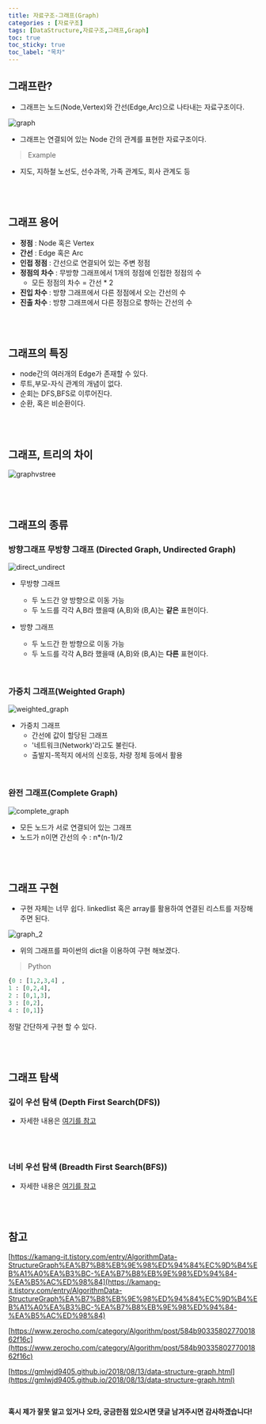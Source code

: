 ```yaml
---
title: 자료구조-그래프(Graph)
categories : [자료구조]
tags: [DataStructure,자료구조,그래프,Graph]
toc: true
toc_sticky: true
toc_label: "목차"
---
```



그래프란?
--

* 그래프는 노드(Node,Vertex)와 간선(Edge,Arc)으로 나타내는 자료구조이다.

![graph](/assets/img/ds/graph/graph_1.png)

* 그래프는 연결되어 있는 Node 간의 관계를 표현한 자료구조이다.

>Example
- 지도, 지하철 노선도, 선수과목, 가족 관계도, 회사 관계도 등


<br><br>


그래프 용어
--

- **정점** : Node 혹은 Vertex
- **간선** : Edge 혹은 Arc
- **인접 정점** : 간선으로 연결되어 있는 주변 정점
- **정점의 차수** : 무방향 그래프에서 1개의 정점에 인접한 정점의 수
    - 모든 정점의 차수 = 간선 * 2
- **진입 차수** : 방향 그래프에서 다른 정점에서 오는 간선의 수
- **진출 차수** : 방향 그래프에서 다른 정점으로 향하는 간선의 수

<br><br>



그래프의 특징
--


* node간의 여러개의 Edge가 존재할 수 있다.
* 루트,부모-자식 관계의 개념이 없다.
* 순회는 DFS,BFS로 이루어진다.
* 순환, 혹은 비순환이다.

<br><br>


그래프, 트리의 차이
--


![graphvstree](/assets/img/ds/graph/graph_vs_tree.png)

<br><br>


그래프의 종류
--


### 방향그래프 무방향 그래프 (Directed Graph, Undirected Graph)

![direct_undirect](/assets/img/ds/graph/direct_undirect.png)

- 무방향 그래프
  - 두 노드간 양 방향으로 이동 가능
  - 두 노드를 각각 A,B라 했을때 (A,B)와 (B,A)는 **같은** 표현이다.

- 방향 그래프
  - 두 노드간 한 방향으로 이동 가능
  - 두 노드를 각각 A,B라 했을때 (A,B)와 (B,A)는 **다른** 표현이다.

<br>

### 가중치 그래프(Weighted Graph)

![weighted_graph](/assets/img/ds/graph/weighted_graph.png)

- 가중치 그래프
  - 간선에 값이 할당된 그래프
  - '네트워크(Network)'라고도 불린다.
  - 출발지-목적지 에서의 신호등, 차량 정체 등에서 활용


<br>

### 완전 그래프(Complete Graph)

![complete_graph](/assets/img/ds/graph/complete_graph.png)

- 모든 노드가 서로 연결되어 있는 그래프
- 노드가 n이면 간선의 수 : n*(n-1)/2


<br><br>


그래프 구현
--


- 구현 자체는 너무 쉽다. linkedlist 혹은 array를 활용하여 연결된 리스트를 저장해주면 된다.

![graph_2](/assets/img/ds/graph/graph_2.png)

- 위의 그래프를 파이썬의 dict을 이용하여 구현 해보겠다.


>Python
```python
{0 : [1,2,3,4] , 
1 : [0,2,4], 
2 : [0,1,3], 
3 : [0,2],
4 : [0,1]}
```

정말 간단하게 구현 할 수 있다. 

<br><br>


그래프 탐색
--


### 깊이 우선 탐색 (Depth First Search(DFS))
- 자세한 내용은 <a href="https://ksshlee.github.io/%EC%95%8C%EA%B3%A0%EB%A6%AC%EC%A6%98%20%EB%9D%BC%EC%9D%B4%EB%B8%8C%EB%9F%AC%EB%A6%AC/2019/12/31/dfs_bfs.html" target="_blank">여기를 참고</a>

<br>
<br>


### 너비 우선 탐색 (Breadth First Search(BFS))
- 자세한 내용은 <a href="https://ksshlee.github.io/%EC%95%8C%EA%B3%A0%EB%A6%AC%EC%A6%98/dfs_bfs/" target="_blank">여기를 참고</a>

<br><br>


참고
--



[https://kamang-it.tistory.com/entry/AlgorithmData-StructureGraph%EA%B7%B8%EB%9E%98%ED%94%84%EC%9D%B4%EB%A1%A0%EA%B3%BC-%EA%B7%B8%EB%9E%98%ED%94%84-%EA%B5%AC%ED%98%84](https://kamang-it.tistory.com/entry/AlgorithmData-StructureGraph%EA%B7%B8%EB%9E%98%ED%94%84%EC%9D%B4%EB%A1%A0%EA%B3%BC-%EA%B7%B8%EB%9E%98%ED%94%84-%EA%B5%AC%ED%98%84)

[https://www.zerocho.com/category/Algorithm/post/584b9033580277001862f16c](https://www.zerocho.com/category/Algorithm/post/584b9033580277001862f16c)

[https://gmlwjd9405.github.io/2018/08/13/data-structure-graph.html](https://gmlwjd9405.github.io/2018/08/13/data-structure-graph.html)


<br>



**혹시 제가 잘못 알고 있거나 오타, 궁금한점 있으시면 댓글 남겨주시면 감사하겠습니다!**